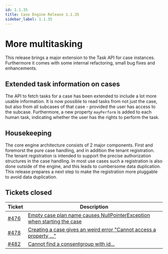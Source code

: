 ```yaml
---
id: 1.1.35
title: Case Engine Release 1.1.35
sidebar_label: 1.1.35
---
```

# More multitasking

This release brings a major extension to the Task API for case instances.
Furthermore it comes with some internal refactoring, small bug fixes and enhancements. 

## Extended task information on cases
The API to fetch tasks for a case has been extended to include a lot more usable information.
It is now possible to read tasks from not just the case, but also from all subcases of that case - provided the user has access to the subcase.
Furthermore, a new property `mayPerform` is added to each human task, indicating whether the user has the rights to perform the task.

## Housekeeping
The core engine architecture consists of 2 major components. First and foremorst the pure case handling, and in addition the tenant registration.
The tenant registration is intended to support the precise authorization structures in the case handling.
In most use cases such a registration is also done outside of the engine, and this leads to cumbersome data duplication.
This release prepares a next step to make the registration more pluggable to avoid data duplication.

## Tickets closed
| Ticket   | Description |
|----------|-------------|
| [#476](https://github.com/cafienne/cafienne-engine/issues/476) | [Empty case plan name causes NullPointerException when starting the case](https://github.com/cafienne/cafienne-engine/issues/476)
| [#478](https://github.com/cafienne/cafienne-engine/issues/478) | [Creating a case gives an weird error "Cannot access a property ..."](https://github.com/cafienne/cafienne-engine/issues/478)
| [#482](https://github.com/cafienne/cafienne-engine/issues/482) | [Cannot find a consentgroup with id...](https://github.com/cafienne/cafienne-engine/issues/482)
